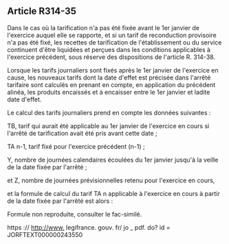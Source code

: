 ## Article R314-35

Dans le cas où la tarification n'a pas été fixée avant le 1er janvier de l'exercice auquel elle se rapporte, et si
un tarif de reconduction provisoire n'a pas été fixé, les recettes de tarification de l'établissement ou du service
continuent d'être liquidées et perçues dans les conditions applicables à l'exercice précédent, sous réserve des
dispositions de l'article R. 314-38.

Lorsque les tarifs journaliers sont fixés après le 1er janvier de l'exercice en cause, les nouveaux tarifs dont la
date d'effet est précisée dans l'arrêté tarifaire sont calculés en prenant en compte, en application du précédent
alinéa, les produits encaissés et à encaisser entre le 1er janvier et ladite date d'effet.

Le calcul des tarifs journaliers prend en compte les données suivantes :

TB, tarif qui aurait été applicable au 1er janvier de l'exercice en cours si l'arrêté de tarification avait été pris
avant cette date ;

TA n-1, tarif fixé pour l'exercice précédent (n-1) ;

Y, nombre de journées calendaires écoulées du 1er janvier jusqu'à la veille de la date fixée par l'arrêté ;

et Z, nombre de journées prévisionnelles retenu pour l'exercice en cours,

et la formule de calcul du tarif TA n applicable à l'exercice en cours à partir de la date fixée par l'arrêté est
alors :

Formule non reproduite, consulter le fac-similé.

https :// [http://www.](http://www.) legifrance. gouv. fr/ jo _ pdf. do? id = JORFTEXT000000243550

